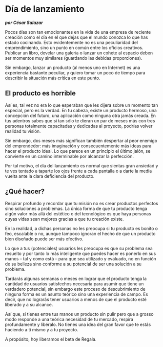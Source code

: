 # Día de lanzamiento
__*por César Salazar*__

Pocos días son tan emocionantes en la vida de una empresa de reciente creación como el día en el que dejas que el mundo conozca lo que has estado cocinando. Esto evidentemente no es una peculiaridad del emprendimiento, sino un punto en común entre los oficios creativos. Publicar un libro, develar una galería o lanzar un cohete al espacio deben ser momentos muy similares (guardando las debidas proporciones).

Sin embargo, lanzar un producto (al menos uno en Internet) es una experiencia bastante peculiar, y quiero tomar un poco de tiempo para describir la situación más crítica en este punto.

## El producto es horrible

Así es, tal vez no era lo que esperaban que les dijera sobre un momento tan especial, pero es la verdad. En tu cabeza, existe un producto hermoso, una concepción del futuro, una aplicación como ninguna otra jamás creada. En tus adentros sabes que si tan sólo te dieran un par de meses más con tres personas totalmente capacitadas y dedicadas al proyecto, podrías volver realidad tu visión.

Sin embargo, dos meses más significan también despertar al peor enemigo del emprendedor: más imaginación y consecuentemente más ideas para hacer el producto ideal. Lo que parece en un principio el último jalón, se convierte en un camino interminable por alcanzar la perfección.

Por tal motivo, el día del lanzamiento es normal que sientas gran ansiedad y te ves tentado a taparte los ojos frente a cada pantalla o a darte la media vuelta ante la clara deficiencia del producto.

## ¿Qué hacer?

Respirar profundo y recordar que tu misión no es crear productos perfectos sino soluciones a problemas. La única forma de que tu producto tenga algún valor más allá del estético o del tecnológico es que haya personas cuyas vidas sean mejores gracias a que tu creación existe.

En la realidad, a dichas personas no les preocupa si tu producto es bonito o feo, escalable o no, aunque tampoco ignoran el hecho de que un producto bien diseñado puede ser más efectivo.

Lo que a tus (potenciales) usuarios les preocupa es que su problema sea resuelto y por tanto lo más inteligente que puedes hacer es ponerlo en sus manos – tal y como está – para que sea utilizado y evaluado, no en función de su belleza sino conforme a su potencial de ser una solución a su problema.

Tardarás algunas semanas o meses en lograr que el producto tenga la cantidad de usuarios satisfechos necesaria para asumir que tiene un verdadero potencial, sin embargo este proceso de descubrimiento de ninguna forma es un asunto teórico sino una experiencia de campo. Es decir, que no lograrás tener usuarios a menos de que el producto esté liberado y a su alcance.

Así que, si tienes entre tus manos un producto sin pulir pero que a grosso modo responde a una teórica necesidad de tu mercado, respira profundamente y libéralo. No tienes una idea del gran favor que te estás haciendo a ti mismo y a tu proyecto.

A propósito, hoy liberamos el beta de Regala.
